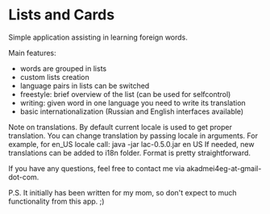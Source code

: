 Lists and Cards
===============

Simple application assisting in learning foreign words.

Main features:
* words are grouped in lists
* custom lists creation
* language pairs in lists can be switched
* freestyle: brief overview of the list (can be used for selfcontrol)
* writing: given word in one language you need to write its translation
* basic internationalization (Russian and English interfaces available)

Note on translations.
By default current locale is used to get proper translation. You can change translation by passing locale in arguments.
For example, for en_US locale call:
java -jar lac-0.5.0.jar en US
If needed, new translations can be added to i18n folder. Format is pretty straightforward. 

If you have any questions, feel free to contact me via akadmei4eg-at-gmail-dot-com.

P.S. It initially has been written for my mom, so don't expect to much functionality from this app. ;)
